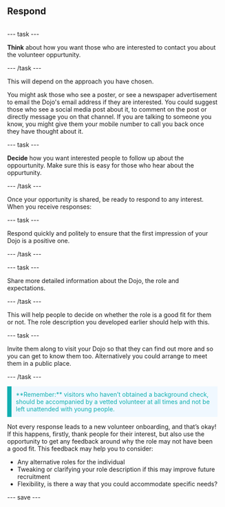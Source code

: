 ## Respond

<div style="display: flex; flex-wrap: wrap">
<div style="flex-basis: 200px; flex-grow: 1; margin-right: 15px;">

--- task ---
  
**Think** about how you want those who are interested to contact you about the volunteer oppurtunity. 

--- /task ---
 
This will depend on the approach you have chosen.
  
You might ask those who see a poster, or see a newspaper advertisement to email the Dojo's email address if they are interested.
You could suggest those who see a social media post about it, to comment on the post or directly message you on that channel.
If you are talking to someone you know, you might give them your mobile number to call you back once they have thought about it.
  
--- task ---
  
**Decide** how you want interested people to follow up about the oppourtunity. Make sure this is easy for those who hear about the oppurtunity.
  
--- /task ---
  
Once your opportunity is shared, be ready to respond to any interest. When you receive responses:
  
--- task ---

Respond quickly and politely to ensure that the first impression of your Dojo is a positive one.

--- /task ---
  
--- task ---

Share more detailed information about the Dojo, the role and expectations. 
  
--- /task ---
  
This will help people to decide on whether the role is a good fit for them or not. The role description you developed earlier should help with this.

--- task ---

Invite them along to visit your Dojo so that they can find out more and so you can get to know them too. Alternatively you could arrange to meet them in a public place.

--- /task ---

<p style="border-left: solid; border-width:10px; border-color: #0faeb0; background-color: aliceblue; padding: 10px;">
<span style="color: #0faeb0">**Remember:** visitors who haven’t obtained a background check, should be accompanied by a vetted volunteer at all times and not be left unattended with young people. 
</p>
  
Not every response leads to a new volunteer onboarding, and that’s okay! If this happens, firstly, thank people for their interest, but also use the opportunity to get any feedback around why the role may not have been a good fit.
This feedback may help you to consider:

+ Any alternative roles for the individual
+ Tweaking or clarifying your role description if this may improve future recruitment
+ Flexibility, is there a way that you could accommodate specific needs?


--- save ---
